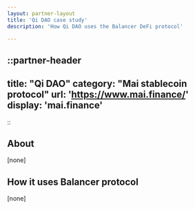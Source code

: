 ```yaml
---
layout: partner-layout
title: 'Qi DAO case study'
description: 'How Qi DAO uses the Balancer DeFi protocol'

---
```


::partner-header
---
title: "Qi DAO"
category: "Mai stablecoin protocol"
url: 'https://www.mai.finance/'
display: 'mai.finance'
---
::

## About

[none]

## How it uses Balancer protocol

[none]

